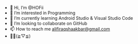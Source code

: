 - 👋 Hi, I’m @HOFii
- 👀 I’m interested in Programming
- 🌱 I’m currently learning Android Studio & Visual Studio Code
- 💞️ I’m looking to collaborate on GitHub
- 📫 How to reach me alifiraqshaakbar@gmail.com
- 👨‍💻(≧▽≦)

<!---
HOFii/HOFii is a ✨ special ✨ repository because its `README.md` (this file) appears on your GitHub profile.
You can click the Preview link to take a look at your changes.
--->
